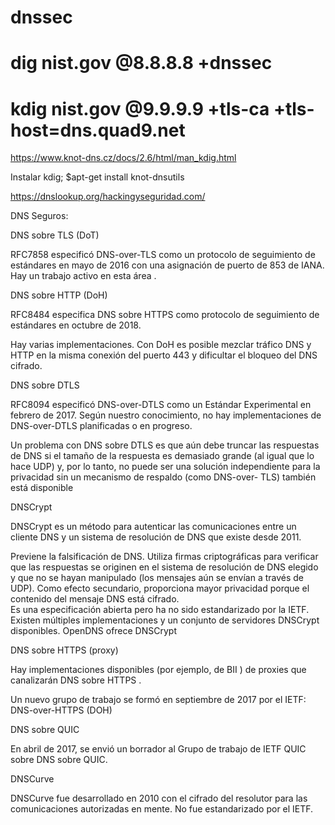 # dnssec

# dig nist.gov @8.8.8.8 +dnssec

# kdig nist.gov @9.9.9.9 +tls-ca +tls-host=dns.quad9.net

https://www.knot-dns.cz/docs/2.6/html/man_kdig.html

Instalar kdig; $apt-get install knot-dnsutils

https://dnslookup.org/hackingyseguridad.com/


DNS Seguros:

DNS sobre TLS (DoT)

RFC7858 especificó DNS-over-TLS como un protocolo de seguimiento de estándares en mayo de 2016 con una asignación de puerto de 853 de IANA. Hay un trabajo activo en esta área .

DNS sobre HTTP (DoH)

RFC8484 especifica DNS sobre HTTPS como protocolo de seguimiento de estándares en octubre de 2018.  

Hay varias implementaciones. Con DoH es posible mezclar tráfico DNS y HTTP en la misma conexión del puerto 443 y dificultar el bloqueo del DNS cifrado. 

DNS sobre DTLS

RFC8094  especificó DNS-over-DTLS como un Estándar Experimental en febrero de 2017. Según nuestro conocimiento, no hay implementaciones de DNS-over-DTLS planificadas o en progreso.

Un problema con DNS sobre DTLS es que aún debe truncar las respuestas de DNS si el tamaño de la respuesta es demasiado grande (al igual que lo hace UDP) y, por lo tanto, no puede ser una solución independiente para la privacidad sin un mecanismo de respaldo (como DNS-over- TLS) también está disponible

DNSCrypt

DNSCrypt  es un método para autenticar las comunicaciones entre un cliente DNS y un sistema de resolución de DNS que existe desde 2011. 

Previene la falsificación de DNS. 
Utiliza firmas criptográficas para verificar que las respuestas se originen en el sistema de resolución de DNS elegido y que no se hayan manipulado (los mensajes aún se envían a través de UDP). 
Como efecto secundario, proporciona mayor privacidad porque el contenido del mensaje DNS está cifrado.  
Es una especificación abierta pero ha  no  sido estandarizado por la IETF. 
Existen múltiples implementaciones y un conjunto de servidores DNSCrypt disponibles.
OpenDNS ofrece DNSCrypt 

DNS sobre HTTPS (proxy)

Hay implementaciones disponibles (por ejemplo, de BII ) de proxies que canalizarán DNS sobre HTTPS .

Un nuevo grupo de trabajo se formó en septiembre de 2017 por el IETF: DNS-over-HTTPS (DOH)

DNS sobre QUIC

En abril de 2017, se envió un borrador al Grupo de trabajo de IETF QUIC sobre DNS sobre QUIC.

DNSCurve

DNSCurve  fue desarrollado en 2010 con el cifrado del resolutor para las comunicaciones autorizadas en mente. No fue estandarizado por el IETF.

